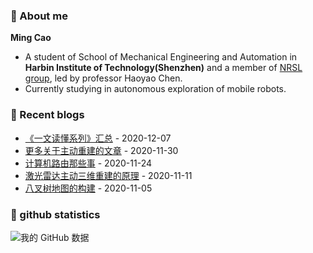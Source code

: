 ### :wave: About me
**Ming Cao**

- A student of School of Mechanical Engineering and Automation in **Harbin Institute of Technology(Shenzhen)** and a member of [NRSL group](http://nrs-lab.com), led by professor Haoyao Chen.
- Currently studying in autonomous exploration of mobile robots.

### :blue_book: Recent blogs
<!-- blog starts -->
* <a href='https://epsavlc.github.io//2020/12/07/good_articles.html' target='_blank'>《一文读懂系列》汇总</a> - 2020-12-07
* <a href='https://epsavlc.github.io//2020/11/30/more_active.html' target='_blank'>更多关于主动重建的文章</a> - 2020-11-30
* <a href='https://epsavlc.github.io//2020/11/24/route.html' target='_blank'>计算机路由那些事</a> - 2020-11-24
* <a href='https://epsavlc.github.io//2020/11/11/active_reconstruction.html' target='_blank'>激光雷达主动三维重建的原理</a> - 2020-11-11
* <a href='https://epsavlc.github.io//2020/11/05/Octomap.html' target='_blank'>八叉树地图的构建</a> - 2020-11-05
<!-- blog ends -->

### :watermelon: github statistics
![我的 GitHub 数据](https://github-readme-stats.vercel.app/api?username=EpsAvlc&show_icons=true&theme=gruvbox)
